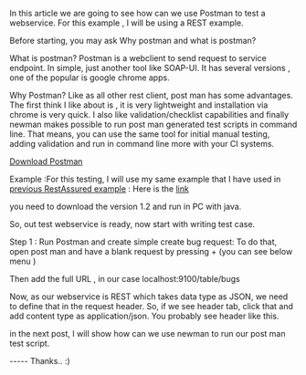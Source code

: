 In this article we are going to see how can we use Postman to test a webservice. For this example , I will be using a REST example.

Before starting, you may ask Why postman and what is postman?

What is postman? 
Postman is a webclient to send request to service endpoint. In simple, just another tool like SOAP-UI. It has several versions , one of the popular is google chrome apps.

Why Postman? 
Like as all other rest client, post man has some advantages. The first think I like about is , it is very lightweight and installation via chrome is very quick. I also like validation/checklist capabilities and finally newman makes possible to run post man generated test scripts in command line. That means, you can use the same tool for initial manual testing, adding validation and run in command line more with your CI systems.

[Download Postman](https://www.getpostman.com/apps)


Example :For this testing, I will use my same example that I have used in [previous RestAssured example](https://sarkershantonu.github.io/2016/12/24/rest-assured/) : Here is the [link](https://github.com/sarkershantonu/Bug-Storing-WS/releases/tag/2.0)

you need to download the version 1.2 and run in PC with java. 

So, out test webservice is ready, now start with writing test case.

Step 1 : Run Postman and create simple create bug request:
To do that, open post man and have a blank request by pressing + (you can see below menu ) 



 Then add the full  URL  , in our case localhost:9100/table/bugs

Now, as our webservice is REST which takes data type as JSON, we need to define that in the request header. So, if we see header tab, click that and add content type as application/json. You probably see header like this.

 




in the next post, I will show how can we use newman to run our post man test script.


----- Thanks.. :)